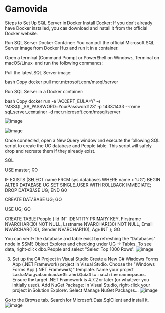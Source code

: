 # Gamovida
Steps to Set Up SQL Server in Docker
Install Docker:
If you don’t already have Docker installed, you can download and install it from the official Docker website.

Run SQL Server Docker Container:
You can pull the official Microsoft SQL Server image from Docker Hub and run it in a container.

Open a terminal (Command Prompt or PowerShell on Windows, Terminal on macOS/Linux) and run the following commands:

Pull the latest SQL Server image:

bash
Copy
docker pull mcr.microsoft.com/mssql/server

Run SQL Server in a Docker container:

bash
Copy
docker run -e 'ACCEPT_EULA=Y' -e 'MSSQL_SA_PASSWORD=YourPassword123' -p 1433:1433 --name sql_server_container -d mcr.microsoft.com/mssql/server


![image](https://github.com/user-attachments/assets/520a4bd4-65fe-404c-b5d5-b47c5beeb2c3)



![image](https://github.com/user-attachments/assets/76bf6b3d-efdb-4e47-b508-81b68545d69c)




Once connected, open a New Query window and execute the following SQL script to create the UG database and People table. This script will safely drop and recreate them if they already exist.

SQL

USE master;
GO

IF EXISTS (SELECT name FROM sys.databases WHERE name = 'UG')
BEGIN
    ALTER DATABASE UG SET SINGLE_USER WITH ROLLBACK IMMEDIATE;
    DROP DATABASE UG;
END
GO

CREATE DATABASE UG;
GO

USE UG;
GO

CREATE TABLE People (
    Id INT IDENTITY PRIMARY KEY,
    Firstname NVARCHAR(30) NOT NULL,
    Lastname NVARCHAR(30) NOT NULL,
    Email NVARCHAR(100),
    Gender NVARCHAR(10),
    Age INT
);
GO



You can verify the database and table exist by refreshing the "Databases" node in SSMS Object Explorer and checking under UG -> Tables. To see data, right-click dbo.People and select "Select Top 1000 Rows".
![image](https://github.com/user-attachments/assets/d4ff5e9e-3556-43ae-aaff-2c09d4b18e2c)

3. Set up the C# Project in Visual Studio
Create a New C# Windows Forms App (.NET Framework) project in Visual Studio.
Choose the "Windows Forms App (.NET Framework)" template.
Name your project LashaMurgvaLominadzeShraieri.Quiz3 to match the namespaces.
Ensure the target .NET Framework is 4.7.2 or later (or whatever you initially used).
Add NuGet Package:
In Visual Studio, right-click your project in Solution Explorer.
Select Manage NuGet Packages...
![image](https://github.com/user-attachments/assets/23dddecd-43d0-4513-8f54-d4f79a8ed22d)

Go to the Browse tab.
Search for Microsoft.Data.SqlClient and install it.
![image](https://github.com/user-attachments/assets/efe3b903-26a1-407a-a96f-17fdf0e889a4)
